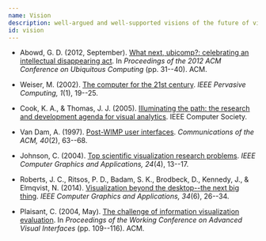 ```yaml
---
name: Vision
description: well-argued and well-supported visions of the future of visualization
id: vision
---
```


- Abowd, G. D. (2012, September). [What next, ubicomp?: celebrating an intellectual disappearing act](https://dl.acm.org/citation.cfm?id=2370222). In *Proceedings of the 2012 ACM Conference on Ubiquitous Computing* (pp. 31--40). ACM.

- Weiser, M. (2002). [The computer for the 21st century](https://ieeexplore.ieee.org/abstract/document/993141). *IEEE Pervasive Computing, 1*(1), 19--25.

- Cook, K. A., & Thomas, J. J. (2005). [Illuminating the path: the research and development agenda for visual analytics](https://www.osti.gov/biblio/912515). IEEE Computer Society.

- Van Dam, A. (1997). [Post-WIMP user interfaces](https://dl.acm.org/citation.cfm?id=253708). *Communications of the ACM, 40*(2), 63--68.

- Johnson, C. (2004). [Top scientific visualization research problems](https://ieeexplore.ieee.org/abstract/document/1310205). *IEEE Computer Graphics and Applications, 24*(4), 13--17.

- Roberts, J. C., Ritsos, P. D., Badam, S. K., Brodbeck, D., Kennedy, J., & Elmqvist, N. (2014). [Visualization beyond the desktop--the next big thing](https://ieeexplore.ieee.org/document/6879056/). *IEEE Computer Graphics and Applications, 34*(6), 26--34.

- Plaisant, C. (2004, May). [The challenge of information visualization evaluation](https://dl.acm.org/citation.cfm?id=989880). In *Proceedings of the Working Conference on Advanced Visual Interfaces* (pp. 109--116). ACM.